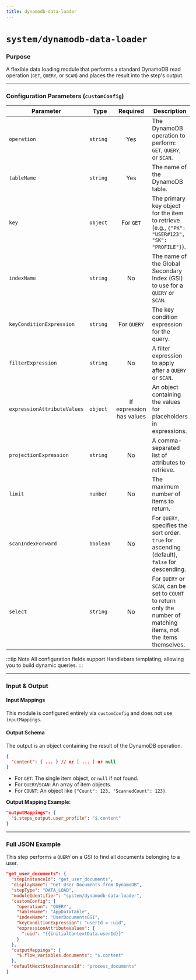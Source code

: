 ```yaml
---
title: dynamodb-data-loader
---
```


# `system/dynamodb-data-loader`

### Purpose

A flexible data loading module that performs a standard DynamoDB read operation (`GET`, `QUERY`, or `SCAN`) and places the result into the step's output.

---

### Configuration Parameters (`customConfig`)

| Parameter                   | Type     | Required                 | Description                                                                                         |
| --------------------------- | -------- | :----------------------: | --------------------------------------------------------------------------------------------------- |
| `operation`                 | `string` |           Yes            | The DynamoDB operation to perform: `GET`, `QUERY`, or `SCAN`.                                       |
| `tableName`                 | `string` |           Yes            | The name of the DynamoDB table.                                                                     |
| `key`                       | `object` | For `GET`                | The primary key object for the item to retrieve (e.g., `{"PK": "USER#123", "SK": "PROFILE"}`).       |
| `indexName`                 | `string` |            No            | The name of the Global Secondary Index (GSI) to use for a `QUERY` or `SCAN`.                        |
| `keyConditionExpression`    | `string` | For `QUERY`              | The key condition expression for the query.                                                         |
| `filterExpression`          | `string` |            No            | A filter expression to apply after a `QUERY` or `SCAN`.                                             |
| `expressionAttributeValues` | `object` | If expression has values | An object containing the values for placeholders in expressions.                                      |
| `projectionExpression`      | `string` |            No            | A comma-separated list of attributes to retrieve.                                                   |
| `limit`                     | `number` |            No            | The maximum number of items to return.                                                              |
| `scanIndexForward`          | `boolean`|            No            | For `QUERY`, specifies the sort order. `true` for ascending (default), `false` for descending.      |
| `select`                    | `string` |            No            | For `QUERY` or `SCAN`, can be set to `COUNT` to return only the number of matching items, not the items themselves. |

:::tip Note
All configuration fields support Handlebars templating, allowing you to build dynamic queries.
:::

---

### Input & Output

#### Input Mappings

This module is configured entirely via `customConfig` and does not use `inputMappings`.

#### Output Schema

The output is an object containing the result of the DynamoDB operation.
```json
{
  "content": { ... } // or [ ... ] or null
}
```
-   For `GET`: The single item object, or `null` if not found.
-   For `QUERY`/`SCAN`: An array of item objects.
-   For `COUNT`: An object like `{"Count": 123, "ScannedCount": 123}`.

**Output Mapping Example:**
```json
"outputMappings": {
  "$.steps_output.user_profile": "$.content"
}
```

---

### Full JSON Example

This step performs a `QUERY` on a GSI to find all documents belonging to a user.

```json
"get_user_documents": {
  "stepInstanceId": "get_user_documents",
  "displayName": "Get User Documents from DynamoDB",
  "stepType": "DATA_LOAD",
  "moduleIdentifier": "system/dynamodb-data-loader",
  "customConfig": {
    "operation": "QUERY",
    "tableName": "AppDataTable",
    "indexName": "UserDocumentsGSI",
    "keyConditionExpression": "userId = :uid",
    "expressionAttributeValues": {
      ":uid": "{{initialContextData.userId}}"
    }
  },
  "outputMappings": {
    "$.flow_variables.documents": "$.content"
  },
  "defaultNextStepInstanceId": "process_documents"
}
```